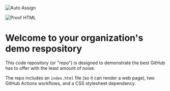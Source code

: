 ![Auto Assign](https://github.com/i3lacksugra555/demo-repository/actions/workflows/auto-assign.yml/badge.svg)

![Proof HTML](https://github.com/i3lacksugra555/demo-repository/actions/workflows/proof-html.yml/badge.svg)

# Welcome to your organization's demo respository
This code repository (or "repo") is designed to demonstrate the best GitHub has to offer with the least amount of noise.

The repo includes an `index.html` file (so it can render a web page), two GitHub Actions workflows, and a CSS stylesheet dependency.
